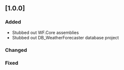 ## [1.0.0]

### Added
* Stubbed out WF.Core assemblies
* Stubbed out DB_WeatherForecaster database project

### Changed

### Fixed
